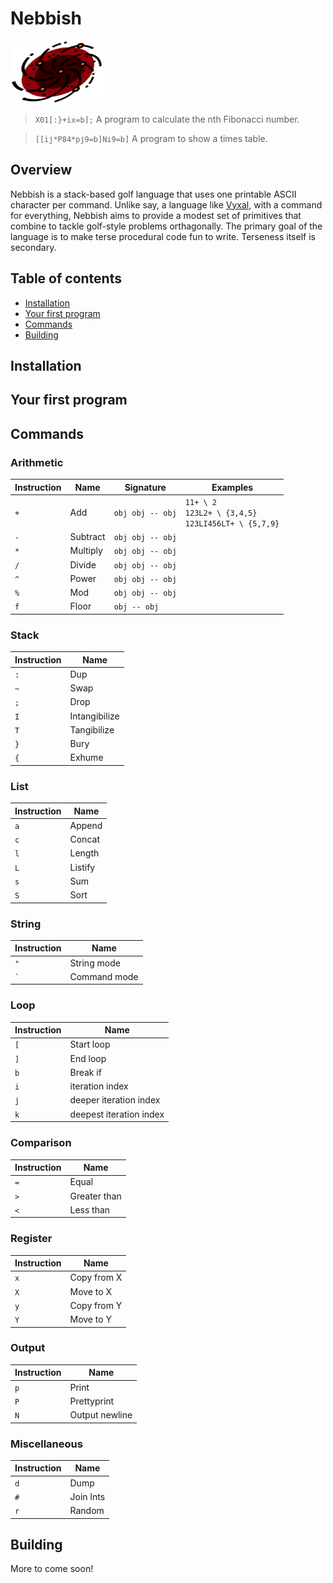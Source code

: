 # Nebbish
<img src="res/nebbish-logo.png" width="150" height="100">

> `X01[:}+ix=b];` A program to calculate the nth Fibonacci number.

> `[[ij*P84*pj9=b]Ni9=b]` A program to show a times table.

## Overview

Nebbish is a stack-based golf language that uses one printable ASCII character per command. Unlike say, a language like [Vyxal](https://github.com/Vyxal/Vyxal), with a command for everything, Nebbish aims to provide a modest set of primitives that combine to tackle golf-style problems orthagonally. The primary goal of the language is to make terse procedural code fun to write. Terseness itself is secondary.

## Table of contents
- [Installation](#installation)
- [Your first program](#your-first-program)
- [Commands](#commands)
- [Building](#building)

## Installation

## Your first program

## Commands

### Arithmetic
| Instruction | Name        | Signature | Examples |
|-------------|-------------|------------|--------|
| `+`         | Add         | `obj obj -- obj` | `11+ \ 2` <br> `123L2+ \ {3,4,5}` <br> `123LI456LT+ \ {5,7,9}` |
| `-`         | Subtract    | `obj obj -- obj` |
| `*`         | Multiply    | `obj obj -- obj` |
| `/`         | Divide      | `obj obj -- obj` |
| `^`         | Power       | `obj obj -- obj` |
| `%`         | Mod         | `obj obj -- obj` |
| `f`         | Floor       | `obj -- obj` |

### Stack
| Instruction | Name         |
|-------------|--------------|
| `:`         | Dup          |
| `~`         | Swap         |
| `;`         | Drop         |
| `I`         | Intangibilize|
| `T`         | Tangibilize  |
| `}`         | Bury          |
| `{`         | Exhume         |

### List
| Instruction | Name         |
|-------------|--------------|
| `a`         | Append       |
| `c`         | Concat       |
| `l`         | Length       |
| `L`         | Listify      |
| `s`         | Sum          |
| `S`         | Sort         |

### String
| Instruction | Name        |
|-------------|-------------|
| `"`         | String mode  |
| `` ` ``     | Command mode  |

### Loop
| Instruction | Name         |
|-------------|--------------|
| `[`         | Start loop         |
| `]`         | End loop         |
| `b`         | Break if     |
| `i`         | iteration index      |
| `j`         | deeper iteration index      |
| `k`         | deepest iteration index      |

### Comparison
| Instruction | Name         |
|-------------|--------------|
| `=`         | Equal        |
| `>`         | Greater than |
| `<`         | Less than    |

### Register
| Instruction | Name         |
|-------------|--------------|
| `x`         | Copy from X       |
| `X`         | Move to X    |
| `y`         | Copy from Y       |
| `Y`         | Move to Y    |

### Output
| Instruction | Name         |
|-------------|--------------|
| `p`         | Print        |
| `P`         | Prettyprint  |
| `N`         | Output newline |

### Miscellaneous
| Instruction | Name         |
|-------------|--------------|
| `d`         | Dump         |
| `#`         | Join Ints    |
| `r`         | Random    |

## Building

More to come soon!
